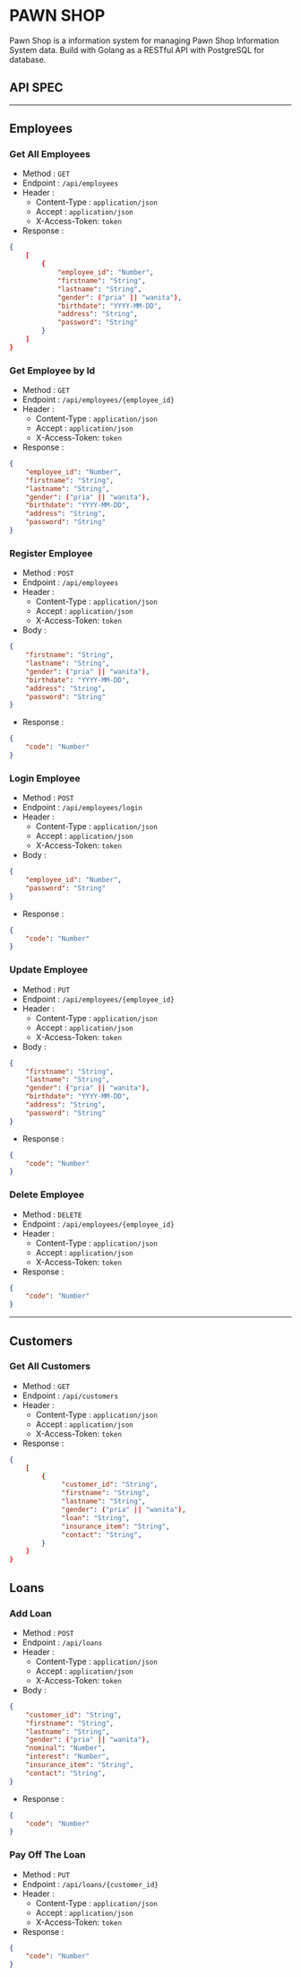 # PAWN SHOP

Pawn Shop is a information system for managing Pawn Shop Information System data. Build with Golang as a RESTful API with PostgreSQL for database.

## API SPEC

---

## Employees

### Get All Employees

-   Method : `GET`
-   Endpoint : `/api/employees`
-   Header :
    -   Content-Type : `application/json`
    -   Accept : `application/json`
    -   X-Access-Token: `token`
-   Response :

```json
{
    [
        {
            "employee_id": "Number",
            "firstname": "String",
            "lastname": "String",
            "gender": ("pria" || "wanita"),
            "birthdate": "YYYY-MM-DD",
            "address": "String",
            "password": "String"
        }
    ]
}
```

### Get Employee by Id

-   Method : `GET`
-   Endpoint : `/api/employees/{employee_id}`
-   Header :
    -   Content-Type : `application/json`
    -   Accept : `application/json`
    -   X-Access-Token: `token`
-   Response :

```json
{
    "employee_id": "Number",
    "firstname": "String",
    "lastname": "String",
    "gender": ("pria" || "wanita"),
    "birthdate": "YYYY-MM-DD",
    "address": "String",
    "password": "String"
}
```

### Register Employee

-   Method : `POST`
-   Endpoint : `/api/employees`
-   Header :
    -   Content-Type : `application/json`
    -   Accept : `application/json`
    -   X-Access-Token: `token`
-   Body :

```json
{
    "firstname": "String",
    "lastname": "String",
    "gender": ("pria" || "wanita"),
    "birthdate": "YYYY-MM-DD",
    "address": "String",
    "password": "String"
}
```

-   Response :

```json
{
    "code": "Number"
}
```

### Login Employee

-   Method : `POST`
-   Endpoint : `/api/employees/login`
-   Header :
    -   Content-Type : `application/json`
    -   Accept : `application/json`
    -   X-Access-Token: `token`
-   Body :

```json
{
    "employee_id": "Number",
    "password": "String"
}
```

-   Response :

```json
{
    "code": "Number"
}
```

### Update Employee

-   Method : `PUT`
-   Endpoint : `/api/employees/{employee_id}`
-   Header :
    -   Content-Type : `application/json`
    -   Accept : `application/json`
    -   X-Access-Token: `token`
-   Body :

```json
{
    "firstname": "String",
    "lastname": "String",
    "gender": ("pria" || "wanita"),
    "birthdate": "YYYY-MM-DD",
    "address": "String",
    "password": "String"
}
```

-   Response :

```json
{
    "code": "Number"
}
```

### Delete Employee

-   Method : `DELETE`
-   Endpoint : `/api/employees/{employee_id}`
-   Header :
    -   Content-Type : `application/json`
    -   Accept : `application/json`
    -   X-Access-Token: `token`
-   Response :

```json
{
    "code": "Number"
}
```

---

## Customers

### Get All Customers

-   Method : `GET`
-   Endpoint : `/api/customers`
-   Header :
    -   Content-Type : `application/json`
    -   Accept : `application/json`
    -   X-Access-Token: `token`
-   Response :

```json
{
    [
        {
             "customer_id": "String",
             "firstname": "String",
             "lastname": "String",
             "gender": ("pria" || "wanita"),
             "loan": "String",
             "insurance_item": "String",
             "contact": "String",
        }
    ]
}
```

## Loans

### Add Loan

-   Method : `POST`
-   Endpoint : `/api/loans`
-   Header :
    -   Content-Type : `application/json`
    -   Accept : `application/json`
    -   X-Access-Token: `token`
-   Body :

```json
{
    "customer_id": "String",
    "firstname": "String",
    "lastname": "String",
    "gender": ("pria" || "wanita"),
    "nominal": "Number",
    "interest": "Number",
    "insurance_item": "String",
    "contact": "String",
}
```

-   Response :

```json
{
    "code": "Number"
}
```

### Pay Off The Loan

-   Method : `PUT`
-   Endpoint : `/api/loans/{customer_id}`
-   Header :
    -   Content-Type : `application/json`
    -   Accept : `application/json`
    -   X-Access-Token: `token`
-   Response :

```json
{
    "code": "Number"
}
```

<!--
### Bail Auction

-   Method : `PUT`
-   Endpoint : `/api/loans/{customer_id}`
-   Header :
    -   Content-Type : `application/json`
    -   Accept : `application/json`
    -   X-Access-Token: `token`
-   Response :

```json
{
    "code": "Number"
}
``` -->
